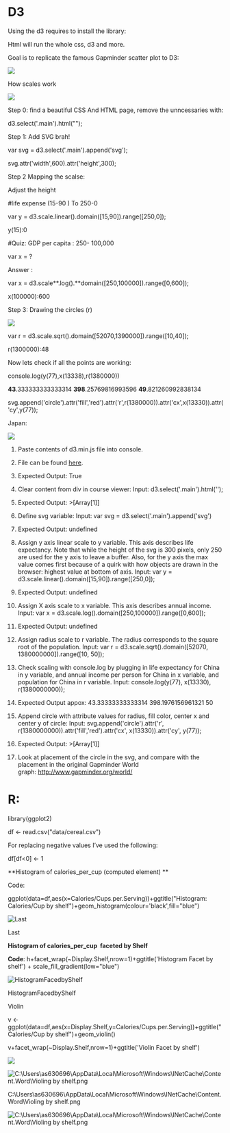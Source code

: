 D3
==

Using the d3 requires to install the library:

Html will run the whole css, d3 and more.

Goal is to replicate the famous Gapminder scatter plot to D3:

![](media/f86dcd9815680a95d80c5444efbe9190.png)

How scales work  


![](media/1bb04711fcf38f460bd82b9fb9e4b50a.png)

Step 0: find a beautiful CSS And HTML page, remove the unncessaries with:

d3.select('.main').html("");

Step 1: Add SVG brah!

var svg = d3.select('.main').append('svg');

svg.attr('width',600).attr('height',300);

Step 2 Mapping the scalse:

Adjust the height

\#life expense (15-90 ) To 250-0

var y = d3.scale.linear().domain([15,90]).range([250,0]);

y(15):0

\#Quiz: GDP per capita : 250- 100,000

var x = ?

Answer :

var x = d3.scale**.log().**domain([250,100000]).range([0,600]);

x(100000):600

Step 3: Drawing the circles (r)

![](media/ef643d87726999af9ce7f41f19b54532.png)

var r = d3.scale.sqrt().domain([52070,1390000]).range([10,40]);

r(1300000):48

Now lets check if all the points are working:

console.log(y(77),x(13338),r(1380000))

**43**.333333333333314 **398**.25769816993596 **49**.821260992838134

svg.append('circle').attr('fill','red').attr('r',r(1380000)).attr('cx',x(13330)).attr('cy',y(77));

Japan:

![](media/9e38fd67aa3d068bcb31415b56fa8db9.png)

1.  Paste contents of d3.min.js file into console.

2.  File can be found [here](https://d3js.org/d3.v3.min.js).

3.  Expected Output: True

4.  Clear content from div in course viewer: Input: d3.select('.main').html('');

5.  Expected Output: \>[Array[1]]

6.  Define svg variable: Input: var svg = d3.select('.main').append('svg')

7.  Expected Output: undefined

8.  Assign y axis linear scale to y variable. This axis describes life
    expectancy. Note that while the height of the svg is 300 pixels, only 250
    are used for the y axis to leave a buffer. Also, for the y axis the max
    value comes first because of a quirk with how objects are drawn in the
    browser: highest value at bottom of axis. Input: var y =
    d3.scale.linear().domain([15,90]).range([250,0]);

9.  Expected Output: undefined

10. Assign X axis scale to x variable. This axis describes annual income.
    Input: var x = d3.scale.log().domain([250,100000]).range([0,600]);

11. Expected Output: undefined

12. Assign radius scale to r variable. The radius corresponds to the square root
    of the population. Input: var r = d3.scale.sqrt().domain([52070,
    1380000000]).range([10, 50]);

13. Check scaling with console.log by plugging in life expectancy for China in y
    variable, and annual income per person for China in x variable, and
    population for China in r variable. Input: console.log(y(77), x(13330),
    r(1380000000));

14. Expected Output appox: 43.33333333333314 398.1976156961321 50

15. Append circle with attribute values for radius, fill color, center x and
    center y of circle: Input: svg.append('circle').attr('r',
    r(1380000000)).attr('fill','red').attr('cx', x(13330)).attr('cy', y(77));

16. Expected Output: \>[Array[1]]

17. Look at placement of the circle in the svg, and compare with the placement
    in the original Gapminder World graph: <http://www.gapminder.org/world/>

R:
==

library(ggplot2)

df \<- read.csv("data/cereal.csv")

For replacing negative values I’ve used the following:

df[df\<0] \<- 1

**Histogram of calories_per_cup (computed element) **

Code:

ggplot(data=df,aes(x=Calories/Cups.per.Serving))+ggtitle("Histogram:
Calories/Cup by shelf")+geom_histogram(colour='black',fill="blue")

![Last](media/394c41f2a7e7f8525dc3b06c397c9cc0.png)

Last

**Histogram of calories_per_cup  faceted by Shelf**

**Code**: h+facet_wrap(\~Display.Shelf,nrow=1)+ggtitle('Histogram Facet by
shelf') + scale_fill_gradient(low="blue")

![HistogramFacedbyShelf](media/a1b3c890131fbec735e9395d4716d258.png)

HistogramFacedbyShelf

Violin

v
\<-ggplot(data=df,aes(x=Display.Shelf,y=Calories/Cups.per.Serving))+ggtitle("Calories/Cup
by shelf")+geom_violin()

v+facet_wrap(\~Display.Shelf,nrow=1)+ggtitle('Violin Facet by shelf')

![](media/d66ec42f72517d587211fc9bfc6ec766.png)

![C:\\Users\\as630696\\AppData\\Local\\Microsoft\\Windows\\INetCache\\Content.Word\\Violing by shelf.png](media/3179dc7d9b53c099979dbf26b40c6574.png)

C:\\Users\\as630696\\AppData\\Local\\Microsoft\\Windows\\INetCache\\Content.Word\\Violing
by shelf.png

![C:\\Users\\as630696\\AppData\\Local\\Microsoft\\Windows\\INetCache\\Content.Word\\Violing by shelf.png](media/3179dc7d9b53c099979dbf26b40c6574.png)
